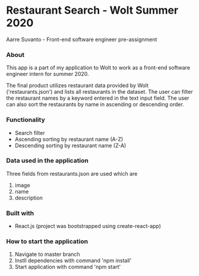 # Restaurant Search - Wolt Summer 2020
Aarre Suvanto - Front-end software engineer pre-assignment
### About
This app is a part of my application to Wolt to work as a front-end software engineer intern for summer 2020.

The final product utilizes restaurant data provided by Wolt ('restaurants.json') and lists all restaurants in the dataset. The user can filter the restaurant names by a keyword entered in the text input field. The user can also sort the restaurants by name in ascending or descending order. 
### Functionality
- Search filter
- Ascending sorting by restaurant name (A-Z)
- Descending sorting by restaurant name (Z-A)
### Data used in the application
Three fields from restaurants.json are used which are
1. image
2. name
3. description
### Built with
- React.js (project was bootstrapped using create-react-app)
### How to start the application
1. Navigate to master branch
2. Instll dependencies with command 'npm install'
3. Start application with command 'npm start'